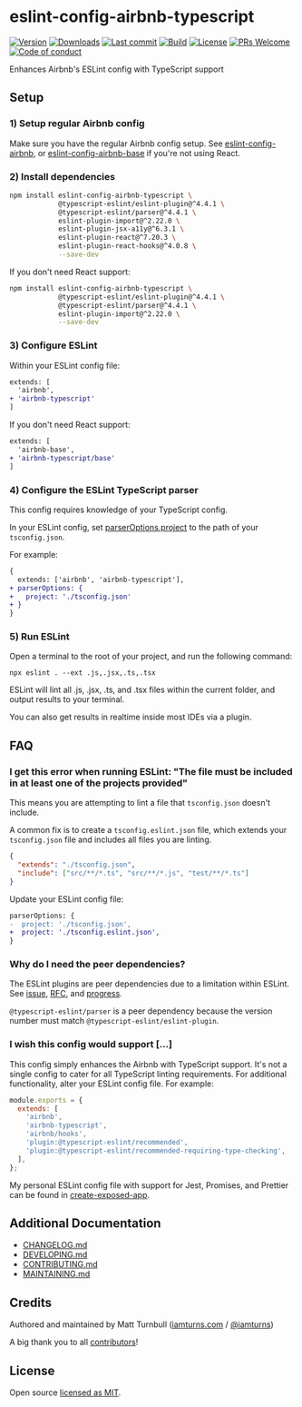 # eslint-config-airbnb-typescript

[![Version](https://img.shields.io/npm/v/eslint-config-airbnb-typescript.svg?style=flat-square)](https://www.npmjs.com/package/eslint-config-airbnb-typescript?activeTab=versions) [![Downloads](https://img.shields.io/npm/dt/eslint-config-airbnb-typescript.svg?style=flat-square)](https://www.npmjs.com/package/eslint-config-airbnb-typescript) [![Last commit](https://img.shields.io/github/last-commit/iamturns/eslint-config-airbnb-typescript.svg?style=flat-square)](https://github.com/iamturns/eslint-config-airbnb-typescript/graphs/commit-activity) [![Build](https://img.shields.io/circleci/project/github/iamturns/eslint-config-airbnb-typescript/master.svg?style=flat-square)](https://circleci.com/gh/iamturns/eslint-config-airbnb-typescript) [![License](https://img.shields.io/github/license/iamturns/eslint-config-airbnb-typescript.svg?style=flat-square)](https://github.com/iamturns/eslint-config-airbnb-typescript/blob/master/LICENSE) [![PRs Welcome](https://img.shields.io/badge/PRs-welcome-brightgreen.svg?style=flat-square)](https://github.com/iamturns/eslint-config-airbnb-typescript/blob/master/CONTRIBUTING.md) [![Code of conduct](https://img.shields.io/badge/code%20of-conduct-ff69b4.svg?style=flat-square)](https://github.com/iamturns/eslint-config-airbnb-typescript/blob/master/CODE_OF_CONDUCT.md)

Enhances Airbnb's ESLint config with TypeScript support

## Setup

### 1) Setup regular Airbnb config

Make sure you have the regular Airbnb config setup. See [eslint-config-airbnb](https://www.npmjs.com/package/eslint-config-airbnb), or [eslint-config-airbnb-base](https://www.npmjs.com/package/eslint-config-airbnb-base) if you're not using React.

### 2) Install dependencies

```bash
npm install eslint-config-airbnb-typescript \
            @typescript-eslint/eslint-plugin@^4.4.1 \
            @typescript-eslint/parser@^4.4.1 \
            eslint-plugin-import@^2.22.0 \
            eslint-plugin-jsx-a11y@^6.3.1 \
            eslint-plugin-react@^7.20.3 \
            eslint-plugin-react-hooks@^4.0.8 \
            --save-dev
```

If you don't need React support:

```bash
npm install eslint-config-airbnb-typescript \
            @typescript-eslint/eslint-plugin@^4.4.1 \
            @typescript-eslint/parser@^4.4.1 \
            eslint-plugin-import@^2.22.0 \
            --save-dev
```

### 3) Configure ESLint

Within your ESLint config file:

```diff
extends: [
  'airbnb',
+ 'airbnb-typescript'
]
```

If you don't need React support:

```diff
extends: [
  'airbnb-base',
+ 'airbnb-typescript/base'
]
```

### 4) Configure the ESLint TypeScript parser

This config requires knowledge of your TypeScript config.

In your ESLint config, set [parserOptions.project](https://github.com/typescript-eslint/typescript-eslint/tree/master/packages/parser#parseroptionsproject) to the path of your `tsconfig.json`.

For example:

```diff
{
  extends: ['airbnb', 'airbnb-typescript'],
+ parserOptions: {
+   project: './tsconfig.json'
+ }
}
```

### 5) Run ESLint

Open a terminal to the root of your project, and run the following command:

```
npx eslint . --ext .js,.jsx,.ts,.tsx
```

ESLint will lint all .js, .jsx, .ts, and .tsx files within the current folder, and output results to your terminal.

You can also get results in realtime inside most IDEs via a plugin.

## FAQ

### I get this error when running ESLint: "The file must be included in at least one of the projects provided"

This means you are attempting to lint a file that `tsconfig.json` doesn't include.

A common fix is to create a `tsconfig.eslint.json` file, which extends your `tsconfig.json` file and includes all files you are linting.

```json
{
  "extends": "./tsconfig.json",
  "include": ["src/**/*.ts", "src/**/*.js", "test/**/*.ts"]
}
```

Update your ESLint config file:

```diff
parserOptions: {
-  project: './tsconfig.json',
+  project: './tsconfig.eslint.json',
}
```

### Why do I need the peer dependencies?

The ESLint plugins are peer dependencies due to a limitation within ESLint. See [issue](https://github.com/eslint/eslint/issues/3458), [RFC](https://github.com/eslint/rfcs/tree/master/designs/2019-config-simplification), and [progress](https://github.com/eslint/eslint/issues/13481).

`@typescript-eslint/parser` is a peer dependency because the version number must match `@typescript-eslint/eslint-plugin`.

### I wish this config would support [...]

This config simply enhances the Airbnb with TypeScript support. It's not a single config to cater for all TypeScript linting requirements. For additional functionality, alter your ESLint config file. For example:

```js
module.exports = {
  extends: [
    'airbnb',
    'airbnb-typescript',
    'airbnb/hooks',
    'plugin:@typescript-eslint/recommended',
    'plugin:@typescript-eslint/recommended-requiring-type-checking',
  ],
};
```

My personal ESLint config file with support for Jest, Promises, and Prettier can be found in [create-exposed-app](https://github.com/iamturns/create-exposed-app/blob/master/.eslintrc.js).

## Additional Documentation

- [CHANGELOG.md](CHANGELOG.md)
- [DEVELOPING.md](DEVELOPING.md)
- [CONTRIBUTING.md](CONTRIBUTING.md)
- [MAINTAINING.md](MAINTAINING.md)

## Credits

Authored and maintained by Matt Turnbull ([iamturns.com](https://iamturns.com) / [@iamturns](https://twitter.com/iamturns))

A big thank you to all [contributors](https://github.com/iamturns/eslint-config-airbnb-typescript/graphs/contributors)!

## License

Open source [licensed as MIT](https://github.com/iamturns/eslint-config-airbnb-typescript/blob/master/LICENSE).
